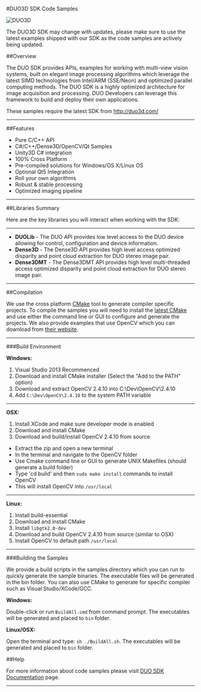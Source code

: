#DUO3D SDK Code Samples

![DUO3D](https://duo3d.com/public/media/products/all-duos-1.6.png)

The DUO3D SDK may change with updates, please make sure to use the latest examples shipped with our SDK as the code samples are actively being updated.

##Overview

The DUO SDK provides APIs, examples for working with multi-view vision systems, built on elegant image processing algorithms which leverage the latest SIMD technologies from Intel/ARM (SSE/Neon) and optimized parallel computing methods. The DUO SDK is a highly optimized architecture for image acquisition and processing. DUO Developers can leverage this framework to build and deploy their own applications.

These samples require the latest SDK from http://duo3d.com/

--------------------------------

##Features

* Pure C/C++ API
* C#/C++/Dense3D/OpenCV/Qt Samples
* Unity3D C# integration
* 100% Cross Platform
* Pre-compiled solutions for Windows/OS X/Linux OS
* Optional Qt5 Integration
* Roll your own algorithms
* Robust & stable processing
* Optimized imaging pipeline

--------------------------------

##Libraries Summary 

Here are the key libraries you will interact when working with the SDK:

--------------------------------

* **DUOLib** - The DUO API provides low level access to the DUO device allowing for control, configuration and device information.
* **Dense3D** - The Dense3D API provides high level access optimized disparity and point cloud extraction for DUO stereo image pair. 
* **Dense3DMT** - The Dense3DMT API provides high level multi-threaded access optimized disparity and point cloud extraction for DUO stereo image pair. 

--------------------------------

##Compilation

We use the cross platform [CMake](http://make.org) tool to generate compiler specific projects. To compile the samples you will need to install the [latest CMake](http://cmake.org/cmake/resources/software.html) and use either the command line or GUI to configure and generate the projects. We also provide examples that use OpenCV which you can download from [their website](http://opencv.org). 

----------------

###Build Environment

**Windows:**

1) Visual Studio 2013 Recommenced<br/>
2) Download and install CMake installer (Select the "Add to the PATH" option)<br/>
3) Download and extract OpenCV 2.4.10 into C:\Dev\OpenCV\2.4.10<br/>
4) Add `C:\Dev\OpenCV\2.4.10` to the system PATH variable<br/>

----------------

**OSX:**

1) Install XCode and make sure developer mode is enabled<br/>
2) Download and install CMake<br/>
3) Download and build/install OpenCV 2.4.10 from source<br/>
 * Extract the zip and open a new terminal<br/>
 * In the terminal and navigate to the OpenCV folder<br/>
 * Use Cmake command line or GUI to generate UNIX Makefiles (should generate a build folder)<br/>
 * Type 'cd build' and then `sudo make install` commands to install OpenCV<br/>
 * This will install OpenCV into `/usr/local`<br/>
 
----------------

**Linux:**

1) Install build-essential<br/>
2) Download and install CMake<br/>
3) Install `libgtk2.0-dev` <br/>
4) Download and build OpenCV 2.4.10 from source (similar to OSX)<br/>
5) Install OpenCV to default path `/usr/local`

----------------

###Building the Samples

We provide a build scripts in the samples directory which you can run to quickly generate the sample binaries. The executable files will be generated in the bin folder. You can also use CMake to generate for specific compiler such as Visual Studio/XCode/GCC.

**Windows:**

Double-click  or run `BuildAll.cmd` from command prompt. The executables will be generated and placed to `bin` folder. 

**Linux/OSX:** 

Open the terminal and type: `sh ./BuildAll.sh`. The executables will be generated and placed to `bin` folder. 

##Help

For more information about code samples please visit [DUO SDK Documentation](https://duo3d.com/docs/articles/sdk) page.

----------------

